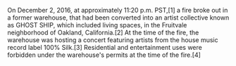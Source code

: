 On December 2, 2016, at approximately 11:20 p.m. PST,[1] a fire broke out in a former warehouse, that had been converted into an artist collective known as GHOST SHIP, which included living spaces, in the Fruitvale neighborhood of Oakland, California.[2] At the time of the fire, the warehouse was hosting a concert featuring artists from the house music record label 100% Silk.[3] Residential and entertainment uses were forbidden under the warehouse's permits at the time of the fire.[4]
